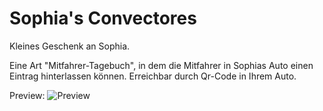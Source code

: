 # Sophia's Convectores

Kleines Geschenk an Sophia.

Eine Art "Mitfahrer-Tagebuch", in dem die Mitfahrer in Sophias Auto einen Eintrag hinterlassen können.
Erreichbar durch Qr-Code in Ihrem Auto.

Preview:
![Preview](https://github.com/DavidRauch96/Sophia-s-Convectores/assets/155915160/78542f6e-c70b-43f3-a500-aace145d3681)
